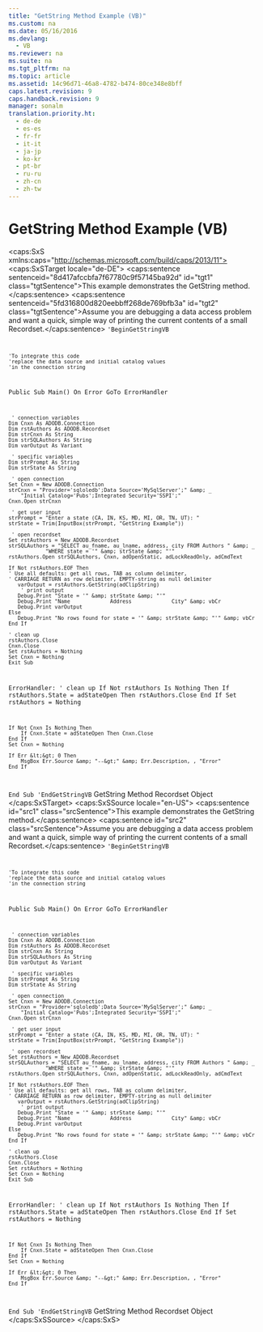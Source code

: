 ```yaml
---
title: "GetString Method Example (VB)"
ms.custom: na
ms.date: 05/16/2016
ms.devlang: 
  - VB
ms.reviewer: na
ms.suite: na
ms.tgt_pltfrm: na
ms.topic: article
ms.assetid: 14c96d71-46a8-4782-b474-80ce348e8bff
caps.latest.revision: 9
caps.handback.revision: 9
manager: sonalm
translation.priority.ht: 
  - de-de
  - es-es
  - fr-fr
  - it-it
  - ja-jp
  - ko-kr
  - pt-br
  - ru-ru
  - zh-cn
  - zh-tw
---
```

# GetString Method Example (VB)
<?xml version="1.0" encoding="utf-8"?>
<caps:SxS xmlns:caps="http://schemas.microsoft.com/build/caps/2013/11">
  <caps:SxSTarget locale="de-DE">
    <developerReferenceWithoutSyntaxDocument xsi:schemaLocation="http://ddue.schemas.microsoft.com/authoring/2003/5 http://dduestorage.blob.core.windows.net/ddueschema/developer.xsd" xmlns="http://ddue.schemas.microsoft.com/authoring/2003/5" xmlns:xlink="http://www.w3.org/1999/xlink" xmlns:xsi="http://www.w3.org/2001/XMLSchema-instance">
      <introduction>
        <para>
          <caps:sentence sentenceid="8d417afccbfa7f67780c9f57145ba92d" id="tgt1" class="tgtSentence">This example demonstrates the <legacyLink xlink:href="92452940-b2a7-456e-94fc-3780c71da33c">GetString</legacyLink> method.</caps:sentence>
        </para>
        <para>
          <caps:sentence sentenceid="5fd316800d820eebbff268de769bfb3a" id="tgt2" class="tgtSentence">Assume you are debugging a data access problem and want a quick, simple way of printing the current contents of a small <legacyLink xlink:href="ede1415f-c3df-4cc5-a05b-2576b2b84b60">Recordset</legacyLink>.</caps:sentence>
        </para>
        <code>'BeginGetStringVB

    'To integrate this code
    'replace the data source and initial catalog values
    'in the connection string

Public Sub Main()
    On Error GoTo ErrorHandler

     ' connection variables
    Dim Cnxn As ADODB.Connection
    Dim rstAuthors As ADODB.Recordset
    Dim strCnxn As String
    Dim strSQLAuthors As String
    Dim varOutput As Variant
    
     ' specific variables
    Dim strPrompt As String
    Dim strState As String
    
     ' open connection
    Set Cnxn = New ADODB.Connection
    strCnxn = "Provider='sqloledb';Data Source='MySqlServer';" &amp; _
        "Initial Catalog='Pubs';Integrated Security='SSPI';"
    Cnxn.Open strCnxn
    
     ' get user input
    strPrompt = "Enter a state (CA, IN, KS, MD, MI, OR, TN, UT): "
    strState = Trim(InputBox(strPrompt, "GetString Example"))
     
     ' open recordset
    Set rstAuthors = New ADODB.Recordset
    strSQLAuthors = "SELECT au_fname, au_lname, address, city FROM Authors " &amp; _
                "WHERE state = '" &amp; strState &amp; "'"
    rstAuthors.Open strSQLAuthors, Cnxn, adOpenStatic, adLockReadOnly, adCmdText
    
    If Not rstAuthors.EOF Then
    ' Use all defaults: get all rows, TAB as column delimiter,
    ' CARRIAGE RETURN as row delimiter, EMPTY-string as null delimiter
       varOutput = rstAuthors.GetString(adClipString)
        ' print output
       Debug.Print "State = '" &amp; strState &amp; "'"
       Debug.Print "Name             Address             City" &amp; vbCr
       Debug.Print varOutput
    Else
       Debug.Print "No rows found for state = '" &amp; strState &amp; "'" &amp; vbCr
    End If
    
    ' clean up
    rstAuthors.Close
    Cnxn.Close
    Set rstAuthors = Nothing
    Set Cnxn = Nothing
    Exit Sub
    
ErrorHandler:
    ' clean up
    If Not rstAuthors Is Nothing Then
        If rstAuthors.State = adStateOpen Then rstAuthors.Close
    End If
    Set rstAuthors = Nothing
    
    If Not Cnxn Is Nothing Then
        If Cnxn.State = adStateOpen Then Cnxn.Close
    End If
    Set Cnxn = Nothing
    
    If Err &lt;&gt; 0 Then
        MsgBox Err.Source &amp; "--&gt;" &amp; Err.Description, , "Error"
    End If
End Sub
'EndGetStringVB</code>
      </introduction>
      <relatedTopics>
        <link xlink:href="92452940-b2a7-456e-94fc-3780c71da33c">GetString Method</link>
        <link xlink:href="ede1415f-c3df-4cc5-a05b-2576b2b84b60">Recordset Object</link>
      </relatedTopics>
    </developerReferenceWithoutSyntaxDocument>
  </caps:SxSTarget>
  <caps:SxSSource locale="en-US">
    <developerReferenceWithoutSyntaxDocument xsi:schemaLocation="http://ddue.schemas.microsoft.com/authoring/2003/5 http://dduestorage.blob.core.windows.net/ddueschema/developer.xsd" xmlns="http://ddue.schemas.microsoft.com/authoring/2003/5" xmlns:xlink="http://www.w3.org/1999/xlink" xmlns:xsi="http://www.w3.org/2001/XMLSchema-instance">
      <introduction>
        <para>
          <caps:sentence id="src1" class="srcSentence">This example demonstrates the <legacyLink xlink:href="92452940-b2a7-456e-94fc-3780c71da33c">GetString</legacyLink> method.</caps:sentence>
        </para>
        <para>
          <caps:sentence id="src2" class="srcSentence">Assume you are debugging a data access problem and want a quick, simple way of printing the current contents of a small <legacyLink xlink:href="ede1415f-c3df-4cc5-a05b-2576b2b84b60">Recordset</legacyLink>.</caps:sentence>
        </para>
        <code>'BeginGetStringVB

    'To integrate this code
    'replace the data source and initial catalog values
    'in the connection string

Public Sub Main()
    On Error GoTo ErrorHandler

     ' connection variables
    Dim Cnxn As ADODB.Connection
    Dim rstAuthors As ADODB.Recordset
    Dim strCnxn As String
    Dim strSQLAuthors As String
    Dim varOutput As Variant
    
     ' specific variables
    Dim strPrompt As String
    Dim strState As String
    
     ' open connection
    Set Cnxn = New ADODB.Connection
    strCnxn = "Provider='sqloledb';Data Source='MySqlServer';" &amp; _
        "Initial Catalog='Pubs';Integrated Security='SSPI';"
    Cnxn.Open strCnxn
    
     ' get user input
    strPrompt = "Enter a state (CA, IN, KS, MD, MI, OR, TN, UT): "
    strState = Trim(InputBox(strPrompt, "GetString Example"))
     
     ' open recordset
    Set rstAuthors = New ADODB.Recordset
    strSQLAuthors = "SELECT au_fname, au_lname, address, city FROM Authors " &amp; _
                "WHERE state = '" &amp; strState &amp; "'"
    rstAuthors.Open strSQLAuthors, Cnxn, adOpenStatic, adLockReadOnly, adCmdText
    
    If Not rstAuthors.EOF Then
    ' Use all defaults: get all rows, TAB as column delimiter,
    ' CARRIAGE RETURN as row delimiter, EMPTY-string as null delimiter
       varOutput = rstAuthors.GetString(adClipString)
        ' print output
       Debug.Print "State = '" &amp; strState &amp; "'"
       Debug.Print "Name             Address             City" &amp; vbCr
       Debug.Print varOutput
    Else
       Debug.Print "No rows found for state = '" &amp; strState &amp; "'" &amp; vbCr
    End If
    
    ' clean up
    rstAuthors.Close
    Cnxn.Close
    Set rstAuthors = Nothing
    Set Cnxn = Nothing
    Exit Sub
    
ErrorHandler:
    ' clean up
    If Not rstAuthors Is Nothing Then
        If rstAuthors.State = adStateOpen Then rstAuthors.Close
    End If
    Set rstAuthors = Nothing
    
    If Not Cnxn Is Nothing Then
        If Cnxn.State = adStateOpen Then Cnxn.Close
    End If
    Set Cnxn = Nothing
    
    If Err &lt;&gt; 0 Then
        MsgBox Err.Source &amp; "--&gt;" &amp; Err.Description, , "Error"
    End If
End Sub
'EndGetStringVB</code>
      </introduction>
      <relatedTopics>
        <link xlink:href="92452940-b2a7-456e-94fc-3780c71da33c">GetString Method</link>
        <link xlink:href="ede1415f-c3df-4cc5-a05b-2576b2b84b60">Recordset Object</link>
      </relatedTopics>
    </developerReferenceWithoutSyntaxDocument>
  </caps:SxSSource>
</caps:SxS>